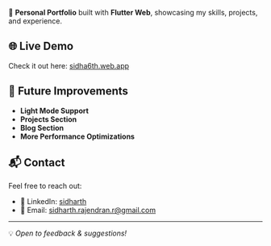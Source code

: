 
🚀 **Personal Portfolio** built with **Flutter Web**, showcasing my skills, projects, and experience.

## 🌐 Live Demo
Check it out here: [sidha6th.web.app](https://sidha6th.web.app/)


## 📌 Future Improvements
- **Light Mode Support**
- **Projects Section**
- **Blog Section**
- **More Performance Optimizations**

## 📬 Contact
Feel free to reach out:
- 💼 LinkedIn: [sidharth](https://www.linkedin.com/in/sidharth-r-9889a3219/)
- 📧 Email: sidharth.rajendran.r@gmail.com
---
💡 *Open to feedback & suggestions!*